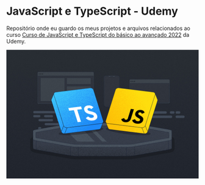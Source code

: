 # JavaScript e TypeScript - Udemy

Repositório onde eu guardo os meus projetos e arquivos relacionados ao curso <a href="https://www.udemy.com/course/curso-de-javascript-moderno-do-basico-ao-avancado/">Curso de JavaScript e TypeScript do básico ao avançado 2022</a> da Udemy.

<img src="./media/cover.jpg" alt="">
